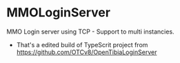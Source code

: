 # MMOLoginServer
MMO Login server using TCP - Support to multi instancies.

- That's a edited build of TypeScrit project from https://github.com/OTCv8/OpenTibiaLoginServer

